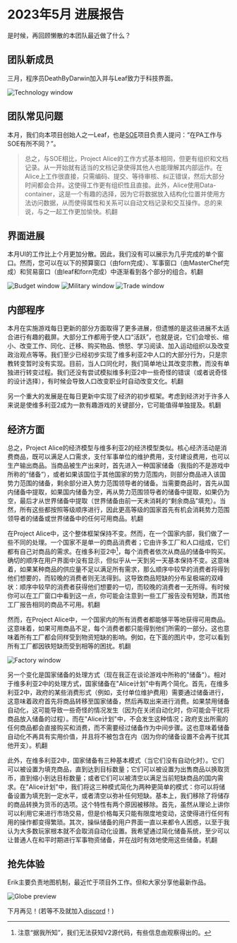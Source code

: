 # 2023年5月 进展报告

是时候，再回顾懒散的本团队最近做了什么？

## 团队新成员

三月，程序员DeathByDarwin加入并与Leaf致力于科技界面。

![Technology window](tech.png)

## 团队常见问题

本月，我们向本项目创始人之一Leaf，也是[SOE](https://github.com/symphony-of-empires/symphony-of-empires)项目负责人提问：“在PA工作与SOE有所不同？”。

> 总之，与SOE相比，Project Alice的工作方式基本相同，但更有组织和文档记录。从一开始就有适当的文档记录使得其他人也能理解其内部运作。在Alice上工作很直接，只需编码、提交、等待审核、纠正错误，然后大部分时间都会合并。这使得工作更有组织性且直接。此外，Alice使用Data-container，这是一个有趣的选择，因为它将数据放入结构化位置并使用方法访问数据，从而使得属性和关系可以自动文档记录和交互操作。总的来说，与之一起工作更加愉快。机翻

## 界面进展

本月UI的工作比上个月更加分散。因此，我们没有可以展示为几乎完成的单个窗口。然而，您可以在以下的预算窗口（由forn完成）、军事窗口（由MasterChef完成）和贸易窗口（由leaf和forn完成）中逐渐看到各个部分的组合。机翻

![Budget window](budget.png)
![Military window](military.png)
![Trade window](trade.png)

## 内部程序

本月在实施游戏每日更新的部分方面取得了更多进展，但遗憾的是这些进展不太适合进行有趣的截屏。大部分工作都用于使人口“活跃”，也就是说，它们会增长、缩小、改变工作、同化、迁移、购买物品、愤怒、学习阅读、加入运动组织以及改变政治观点等等。我们至少已经初步实现了维多利亚2中人口的大部分行为，只是宗教转变暂时没有实现。目前，当人口同化时，我们简单地让其改变宗教，而没有单独进行转变过程。我们还没有尝试模拟维多利亚2中一些奇怪的错误（或者说奇怪的设计选择），有时候会导致人口改变职业时自动改变文化。机翻

另一个重大的发展是在每日更新中实现了经济的初步框架。考虑到经济对于许多人来说是使维多利亚2成为一款有趣游戏的关键部分，它可能值得单独提及。机翻

## 经济方面

总之，Project Alice的经济模型与维多利亚2的经济模型类似。核心经济活动是消费商品，既可以满足人口需求，支付军事单位的维护费用，支付建设费用，也可以生产输出商品。当商品被生产出来时，首先进入一种国家储备（我指的不是游戏中所称的“储备”），或者如果该国位于其他国家的势力范围内，则部分商品进入该国势力范围的储备，剩余部分进入势力范围领导者的储备。当需要商品时，首先从国内储备中提取，如果国内储备为空，再从势力范围领导者的储备中提取，如果仍为空，最后才从世界储备中提取（世界储备由前一天未消耗的“剩余商品”填充）。当然，所有这些都按照等级顺序进行，因此更高等级的国家首先有机会消耗势力范围领导者的储备或世界储备中的任何可用商品。机翻

在Project Alice中，这个整体框架保持不变。然而，在一个国家内部，我们做了一些不同的处理。一个国家不是单一的商品消费者；它由许多工厂和人口组成，它们都有自己对商品的需求。在维多利亚2中[^1]，每个消费者依次从商品的储备中购买。确切的顺序在用户界面中没有显示，但似乎从一天到另一天基本保持不变。这意味着，如果某种商品的供应量不足以满足所有需求，那么顺序中较早的消费者将得到他们想要的，而较晚的消费者则无法得到。这导致商品短缺的分布呈极端的双峰状：顺序中较早的消费者获得他们想要的一切，而较晚的消费者一无所得。有时候你可以在工厂窗口中看到这一点，你可能会注意到一些工厂报告没有短缺，而其他工厂报告相同的商品不可用。机翻

然而，在Project Alice中，一个国家内的所有消费者都能够平等地获得可用商品。这意味着，如果可用商品不足，每个消费者都只能得到他们所需的一部分。这也意味着所有工厂都会同样受到物资短缺的影响。例如，在下面的图片中，您可以看到所有工厂都因铁短缺而受到相等的困扰。机翻

![Factory window](factory.png)

另一个变化是国家储备的处理方式（现在我正在谈论游戏中所称的"储备"）。相对于维多利亚2中的处理方式，国家储备在"Alice计划"中有两个简化。首先，在维多利亚2中，政府的某些消费形式（例如，支付单位维护费用）需要通过储备进行，这意味着政府首先将商品转移至国家储备，然后再取出来进行消费。如果禁用储备自动化，这可能导致一些奇怪的情况发生（因为在关闭自动化时，你可能会干扰将商品放入储备的过程）。而在"Alice计划"中，不会发生这种情况；政府支出所需的任何商品都会直接购买和消费，而不需要经过储备作为中间步骤。这也意味着储备自动化不再具有实用价值，并且将不被包含在内（因为你的储备设置不会再干扰其他开支）。机翻

此外，在维多利亚2中，国家储备有三种基本模式（当它们没有自动化时）。它们可以被设置为填充商品，直到达到目标数量；它们可以被设置为出售商品以换取货币，直到缩小到达目标数量；或者它们可以被清空以满足当前短缺商品的国内需求。在"Alice计划"中，我们将这三种模式简化为两种更简单的模式：你可以将储备设置为填充到一定水平，或者清空以弥补任何短缺。基本上，我们移除了将储存的商品转换为货币的选项。这个特性有两个原因被移除。首先，虽然从理论上讲你可以利用它来进行市场交易，但是价格每天只能有限度地变动，这使得进行任何有用的操作都变得繁琐。其次，操纵储备的用户界面一直以来都令人困惑，以至于我认为大多数玩家根本就不会取消自动化设置。我希望通过简化储备系统，至少可以让普通人在和平时期进行军事物资储备，并在战时有效地使用这些储备。机翻

## 抢先体验

Erik主要负责地图机制，最近忙于项目外工作。但和大家分享他最新作品。

![Globe preview](globe_preview.png)

下月再见！(若等不及就加入[discord](https://discord.gg/QUJExr4mRn)！)

[^1]: 注意“据我所知”，我们无法获知V2源代码，有些信息由观察得出的。
